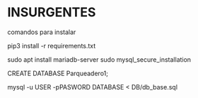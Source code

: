 # INSURGENTES


comandos para instalar

pip3 install -r requirements.txt

sudo apt install mariadb-server
sudo mysql_secure_installation

CREATE DATABASE Parqueadero1;

mysql -u USER -pPASWORD DATABASE < DB/db_base.sql
